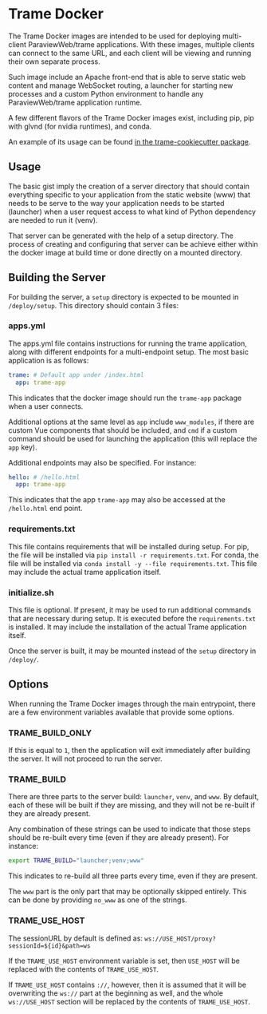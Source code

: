 # Trame Docker

The Trame Docker images are intended to be used for deploying multi-client ParaviewWeb/trame applications. With these images, multiple clients can connect to the same URL, and each client will be viewing and running their own separate process. 

Such image include an Apache front-end that is able to serve static web content and manage WebSocket routing, a launcher for starting new processes and a custom Python environment to handle any ParaviewWeb/trame application runtime.

A few different flavors of the Trame Docker images exist, including pip, pip with glvnd (for nvidia runtimes), and conda.

An example of its usage can be found [in the trame-cookiecutter package](https://github.com/Kitware/trame-cookiecutter/tree/master/%7B%7Bcookiecutter.package_name%7D%7D/bundles/docker).

## Usage

The basic gist imply the creation of a server directory that should contain everything specific to your application from the static website (www) that needs to be serve to the way your application needs to be started (launcher) when a user request access to what kind of Python dependency are needed to run it (venv).

That server can be generated with the help of a setup directory. The process of creating and configuring that server can be achieve either within the docker image at build time or done directly on a mounted directory.

## Building the Server

For building the server, a `setup` directory is expected to be mounted in `/deploy/setup`. This directory should contain 3 files:

### apps.yml

The apps.yml file contains instructions for running the trame application, along with different endpoints for a multi-endpoint setup. The most basic application is as follows:

```yaml
trame: # Default app under /index.html
  app: trame-app
```

This indicates that the docker image should run the `trame-app` package when a user connects.

Additional options at the same level as `app` include `www_modules`, if there are custom Vue components that should be included, and `cmd` if a custom command should be used for launching the application (this will replace the `app` key).

Additional endpoints may also be specified. For instance:


```yaml
hello: # /hello.html
  app: trame-app
```

This indicates that the app `trame-app` may also be accessed at the `/hello.html` end point.

### requirements.txt

This file contains requirements that will be installed during setup.
For pip, the file will be installed via `pip install -r requirements.txt`.
For conda, the file will be installed via `conda install -y --file requirements.txt`. 
This file may include the actual trame application itself.

### initialize.sh

This file is optional. If present, it may be used to run additional commands that are necessary during setup. It is executed before the `requirements.txt` is installed. It may include the installation of the actual Trame application itself.

Once the server is built, it may be mounted instead of the `setup` directory in `/deploy/`.

## Options

When running the Trame Docker images through the main entrypoint, there
are a few environment variables available that provide some options.

### TRAME_BUILD_ONLY

If this is equal to `1`, then the application will exit immediately after
building the server. It will not proceed to run the server.

### TRAME_BUILD

There are three parts to the server build: `launcher`, `venv`, and `www`.
By default, each of these will be built if they are missing, and they will
not be re-built if they are already present.

Any combination of these strings can be used to indicate that those steps
should be re-built every time (even if they are already present). For
instance:

```bash
export TRAME_BUILD="launcher;venv;www"
```

This indicates to re-build all three parts every time, even if they are
present.

The `www` part is the only part that may be optionally skipped entirely.
This can be done by providing `no_www` as one of the strings.

### TRAME_USE_HOST

The sessionURL by default is defined as: `ws://USE_HOST/proxy?sessionId=${id}&path=ws`

If the `TRAME_USE_HOST` environment variable is set, then `USE_HOST` will be replaced
with the contents of `TRAME_USE_HOST`.

If `TRAME_USE_HOST` contains `://`, however, then it is assumed that it will be
overwriting the `ws://` part at the beginning as well, and the whole
`ws://USE_HOST` section will be replaced by the contents of `TRAME_USE_HOST`.
